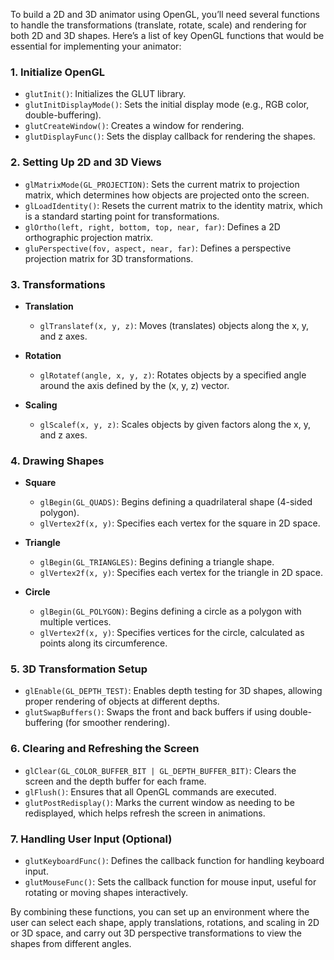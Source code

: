 To build a 2D and 3D animator using OpenGL, you’ll need several functions to handle the transformations (translate, rotate, scale) and rendering for both 2D and 3D shapes. Here’s a list of key OpenGL functions that would be essential for implementing your animator:

### 1. **Initialize OpenGL**
   - `glutInit()`: Initializes the GLUT library.
   - `glutInitDisplayMode()`: Sets the initial display mode (e.g., RGB color, double-buffering).
   - `glutCreateWindow()`: Creates a window for rendering.
   - `glutDisplayFunc()`: Sets the display callback for rendering the shapes.

### 2. **Setting Up 2D and 3D Views**
   - `glMatrixMode(GL_PROJECTION)`: Sets the current matrix to projection matrix, which determines how objects are projected onto the screen.
   - `glLoadIdentity()`: Resets the current matrix to the identity matrix, which is a standard starting point for transformations.
   - `glOrtho(left, right, bottom, top, near, far)`: Defines a 2D orthographic projection matrix.
   - `gluPerspective(fov, aspect, near, far)`: Defines a perspective projection matrix for 3D transformations.

### 3. **Transformations**
   - **Translation**
     - `glTranslatef(x, y, z)`: Moves (translates) objects along the x, y, and z axes.
   
   - **Rotation**
     - `glRotatef(angle, x, y, z)`: Rotates objects by a specified angle around the axis defined by the (x, y, z) vector.
   
   - **Scaling**
     - `glScalef(x, y, z)`: Scales objects by given factors along the x, y, and z axes.

### 4. **Drawing Shapes**
   - **Square**
     - `glBegin(GL_QUADS)`: Begins defining a quadrilateral shape (4-sided polygon).
     - `glVertex2f(x, y)`: Specifies each vertex for the square in 2D space.
   
   - **Triangle**
     - `glBegin(GL_TRIANGLES)`: Begins defining a triangle shape.
     - `glVertex2f(x, y)`: Specifies each vertex for the triangle in 2D space.
   
   - **Circle**
     - `glBegin(GL_POLYGON)`: Begins defining a circle as a polygon with multiple vertices.
     - `glVertex2f(x, y)`: Specifies vertices for the circle, calculated as points along its circumference.

### 5. **3D Transformation Setup**
   - `glEnable(GL_DEPTH_TEST)`: Enables depth testing for 3D shapes, allowing proper rendering of objects at different depths.
   - `glutSwapBuffers()`: Swaps the front and back buffers if using double-buffering (for smoother rendering).

### 6. **Clearing and Refreshing the Screen**
   - `glClear(GL_COLOR_BUFFER_BIT | GL_DEPTH_BUFFER_BIT)`: Clears the screen and the depth buffer for each frame.
   - `glFlush()`: Ensures that all OpenGL commands are executed.
   - `glutPostRedisplay()`: Marks the current window as needing to be redisplayed, which helps refresh the screen in animations.

### 7. **Handling User Input (Optional)**
   - `glutKeyboardFunc()`: Defines the callback function for handling keyboard input.
   - `glutMouseFunc()`: Sets the callback function for mouse input, useful for rotating or moving shapes interactively.

By combining these functions, you can set up an environment where the user can select each shape, apply translations, rotations, and scaling in 2D or 3D space, and carry out 3D perspective transformations to view the shapes from different angles.